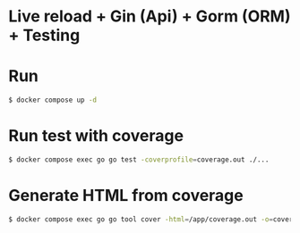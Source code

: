 # Live reload + Gin (Api) + Gorm (ORM) + Testing

# Run
```bash
$ docker compose up -d
```

# Run test with coverage
```bash
$ docker compose exec go go test -coverprofile=coverage.out ./...
```

# Generate HTML from coverage
```bash
$ docker compose exec go go tool cover -html=/app/coverage.out -o=cover.html
```
